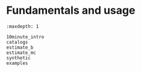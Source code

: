 # Fundamentals and usage

```{toctree}
:maxdepth: 1

10minute_intro
catalogs
estimate_b
estimate_mc
synthetic
examples
```